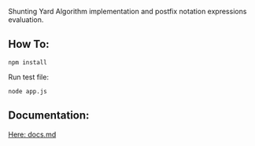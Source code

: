 Shunting Yard Algorithm implementation and postfix notation expressions evaluation.

## How To:

```
npm install
```

Run test file:
```
node app.js
```

## Documentation:
[Here: docs.md](docs.md)

